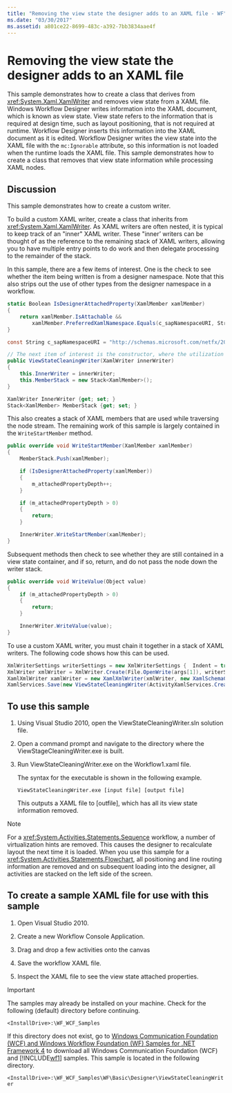 ```yaml
---
title: "Removing the view state the designer adds to an XAML file - WF"
ms.date: "03/30/2017"
ms.assetid: a801ce22-8699-483c-a392-7bb3834aae4f
---
```

# Removing the view state the designer adds to an XAML file

This sample demonstrates how to create a class that derives from <xref:System.Xaml.XamlWriter> and removes view state from a XAML file. Windows Workflow Designer writes information into the XAML document, which is known as view state. View state refers to the information that is required at design time, such as layout positioning, that is not required at runtime. Workflow Designer inserts this information into the XAML document as it is edited. Workflow Designer writes the view state into the XAML file with the `mc:Ignorable` attribute, so this information is not loaded when the runtime loads the XAML file. This sample demonstrates how to create a class that removes that view state information while processing XAML nodes.

## Discussion

This sample demonstrates how to create a custom writer.

To build a custom XAML writer, create a class that inherits from <xref:System.Xaml.XamlWriter>. As XAML writers are often nested, it is typical to keep track of an "inner" XAML writer. These "inner’ writers can be thought of as the reference to the remaining stack of XAML writers, allowing you to have multiple entry points to do work and then delegate processing to the remainder of the stack.

In this sample, there are a few items of interest. One is the check to see whether the item being written is from a designer namespace. Note that this also strips out the use of other types from the designer namespace in a workflow.

```csharp
static Boolean IsDesignerAttachedProperty(XamlMember xamlMember)
{
    return xamlMember.IsAttachable &&
        xamlMember.PreferredXamlNamespace.Equals(c_sapNamespaceURI, StringComparison.OrdinalIgnoreCase);
}

const String c_sapNamespaceURI = "http://schemas.microsoft.com/netfx/2009/xaml/activities/presentation";

// The next item of interest is the constructor, where the utilization of the inner XAML writer is seen.
public ViewStateCleaningWriter(XamlWriter innerWriter)
{
    this.InnerWriter = innerWriter;
    this.MemberStack = new Stack<XamlMember>();
}

XamlWriter InnerWriter {get; set; }
Stack<XamlMember> MemberStack {get; set; }
```

This also creates a stack of XAML members that are used while traversing the node stream. The remaining work of this sample is largely contained in the `WriteStartMember` method.

```csharp
public override void WriteStartMember(XamlMember xamlMember)
{
    MemberStack.Push(xamlMember);

    if (IsDesignerAttachedProperty(xamlMember))
    {
        m_attachedPropertyDepth++;
    }

    if (m_attachedPropertyDepth > 0)
    {
        return;
    }

    InnerWriter.WriteStartMember(xamlMember);
}
```

Subsequent methods then check to see whether they are still contained in a view state container, and if so, return, and do not pass the node down the writer stack.

```csharp
public override void WriteValue(Object value)
{
    if (m_attachedPropertyDepth > 0)
    {
        return;
    }

    InnerWriter.WriteValue(value);
}
```

To use a custom XAML writer, you must chain it together in a stack of XAML writers. The following code shows how this can be used.

```csharp
XmlWriterSettings writerSettings = new XmlWriterSettings {  Indent = true };
XmlWriter xmlWriter = XmlWriter.Create(File.OpenWrite(args[1]), writerSettings);
XamlXmlWriter xamlWriter = new XamlXmlWriter(xmlWriter, new XamlSchemaContext());
XamlServices.Save(new ViewStateCleaningWriter(ActivityXamlServices.CreateBuilderWriter(xamlWriter)), ab);
```

## To use this sample

1. Using Visual Studio 2010, open the ViewStateCleaningWriter.sln solution file.

2. Open a command prompt and navigate to the directory where the ViewStageCleaningWriter.exe is built.

3. Run ViewStateCleaningWriter.exe on the Workflow1.xaml file.

   The syntax for the executable is shown in the following example.

   ```console
   ViewStateCleaningWriter.exe [input file] [output file]
   ```

   This outputs a XAML file to \[outfile], which has all its view state information removed.

> [!NOTE]
> For a <xref:System.Activities.Statements.Sequence> workflow, a number of virtualization hints are removed. This causes the designer to recalculate layout the next time it is loaded. When you use this sample for a <xref:System.Activities.Statements.Flowchart>, all positioning and line routing information are removed and on subsequent loading into the designer, all activities are stacked on the left side of the screen.

## To create a sample XAML file for use with this sample

1. Open Visual Studio 2010.

2. Create a new Workflow Console Application.

3. Drag and drop a few activities onto the canvas

4. Save the workflow XAML file.

5. Inspect the XAML file to see the view state attached properties.

> [!IMPORTANT]
> The samples may already be installed on your machine. Check for the following (default) directory before continuing.
>
> `<InstallDrive>:\WF_WCF_Samples`
>
> If this directory does not exist, go to [Windows Communication Foundation (WCF) and Windows Workflow Foundation (WF) Samples for .NET Framework 4](https://www.microsoft.com/download/details.aspx?id=21459) to download all Windows Communication Foundation (WCF) and [!INCLUDE[wf1](../../../../includes/wf1-md.md)] samples. This sample is located in the following directory.
>
> `<InstallDrive>:\WF_WCF_Samples\WF\Basic\Designer\ViewStateCleaningWriter`
